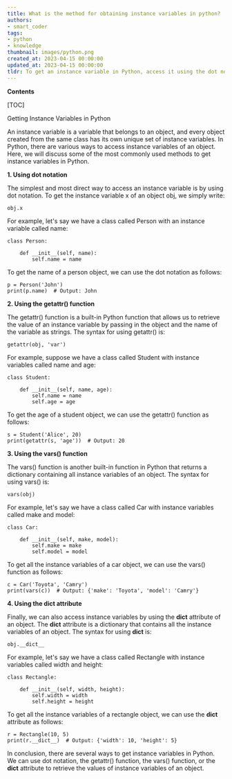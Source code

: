```yaml
---
title: What is the method for obtaining instance variables in python?
authors:
- smart_coder
tags:
- python
- knowledge
thumbnail: images/python.png
created_at: 2023-04-15 00:00:00
updated_at: 2023-04-15 00:00:00
tldr: To get an instance variable in Python, access it using the dot notation after the object name.
---
```


**Contents**

[TOC]

Getting Instance Variables in Python

An instance variable is a variable that belongs to an object, and every object created from the same class has its own unique set of instance variables. In Python, there are various ways to access instance variables of an object. Here, we will discuss some of the most commonly used methods to get instance variables in Python.

**1. Using dot notation**

The simplest and most direct way to access an instance variable is by using dot notation. To get the instance variable x of an object obj, we simply write:

`obj.x`

For example, let's say we have a class called Person with an instance variable called name:

```
class Person:
    
    def __init__(self, name):
        self.name = name
```

To get the name of a person object, we can use the dot notation as follows:

```
p = Person('John')
print(p.name)  # Output: John
```

**2. Using the getattr() function**

The getattr() function is a built-in Python function that allows us to retrieve the value of an instance variable by passing in the object and the name of the variable as strings. The syntax for using getattr() is:

`getattr(obj, 'var')`

For example, suppose we have a class called Student with instance variables called name and age:

```
class Student:
    
    def __init__(self, name, age):
        self.name = name
        self.age = age
```

To get the age of a student object, we can use the getattr() function as follows:

```
s = Student('Alice', 20)
print(getattr(s, 'age'))  # Output: 20
```

**3. Using the vars() function**

The vars() function is another built-in function in Python that returns a dictionary containing all instance variables of an object. The syntax for using vars() is:

`vars(obj)`

For example, let's say we have a class called Car with instance variables called make and model:

```
class Car:
    
    def __init__(self, make, model):
        self.make = make
        self.model = model
```

To get all the instance variables of a car object, we can use the vars() function as follows:

```
c = Car('Toyota', 'Camry')
print(vars(c))  # Output: {'make': 'Toyota', 'model': 'Camry'}
```

**4. Using the __dict__ attribute**

Finally, we can also access instance variables by using the __dict__ attribute of an object. The __dict__ attribute is a dictionary that contains all the instance variables of an object. The syntax for using __dict__ is:

`obj.__dict__`

For example, let's say we have a class called Rectangle with instance variables called width and height:

```
class Rectangle:
    
    def __init__(self, width, height):
        self.width = width
        self.height = height
```

To get all the instance variables of a rectangle object, we can use the __dict__ attribute as follows:

```
r = Rectangle(10, 5)
print(r.__dict__)  # Output: {'width': 10, 'height': 5}
```

In conclusion, there are several ways to get instance variables in Python. We can use dot notation, the getattr() function, the vars() function, or the __dict__ attribute to retrieve the values of instance variables of an object.
